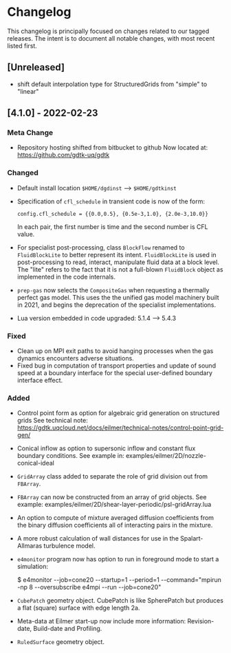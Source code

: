 # Changelog
This changelog is principally focused on changes related to our tagged releases.
The intent is to document all notable changes, with most recent listed first.

## [Unreleased]

- shift default interpolation type for StructuredGrids from "simple" to "linear"

## [4.1.0] - 2022-02-23
### Meta Change
- Repository hosting shifted from bitbucket to github
  Now located at: https://github.com/gdtk-uq/gdtk

### Changed
- Default install location `$HOME/dgdinst` --> `$HOME/gdtkinst`
- Specification of `cfl_schedule` in transient code is now of the form:

  `config.cfl_schedule = {{0.0,0.5}, {0.5e-3,1.0}, {2.0e-3,10.0}}`
  
  In each pair, the first number is time and the second number is CFL value.
- For specialist post-processing, class `BlockFlow` renamed to `FluidBlockLite`
  to better represent its intent. `FluidBlockLite` is used in post-processing
  to read, interact, manipulate fluid data at a block level.
  The "lite" refers to the fact that it is not a full-blown `FluidBlock` object
  as implemented in the code internals.
- `prep-gas` now selects the `CompositeGas` when requesting a thermally perfect gas model.
  This uses the the unified gas model machinery built in 2021, and begins the
  deprecation of the specialist implementations.
- Lua version embedded in code upgraded: 5.1.4 --> 5.4.3

### Fixed
- Clean up on MPI exit paths to avoid hanging processes when the gas
dynamics encounters adverse situations.
- Fixed bug in computation of transport properties and update of sound speed
  at a boundary interface for the special user-defined boundary interface effect.

### Added
- Control point form as option for algebraic grid generation on structured grids
  See technical note: https://gdtk.uqcloud.net/docs/eilmer/technical-notes/control-point-grid-gen/
- Conical inflow as option to supersonic inflow and constant flux boundary conditions.
  See example in: examples/eilmer/2D/nozzle-conical-ideal
- `GridArray` class added to separate the role of grid division out from `FBArray`.
- `FBArray` can now be constructed from an array of grid objects.
  See example: examples/eilmer/2D/shear-layer-periodic/psl-gridArray.lua
- An option to compute of mixture averaged diffusion coefficients from the binary
  diffusion coefficients all of interacting pairs in the mixture.
- A more robust calculation of wall distances for use in the Spalart-Allmaras turbulence model.
- `e4monitor` program now has option to run in foreground mode to start a simulation:

    $ e4monitor --job=cone20 --startup=1 --period=1 --command="mpirun -np 8 --oversubscribe e4mpi --run --job=cone20"
- `CubePatch` geometry object. CubePatch is like SpherePatch but produces a flat (square) surface with edge length 2a.
- Meta-data at Eilmer start-up now include more information: Revision-date, Build-date and Profiling.
- `RuledSurface` geometry object.

  
  
  

